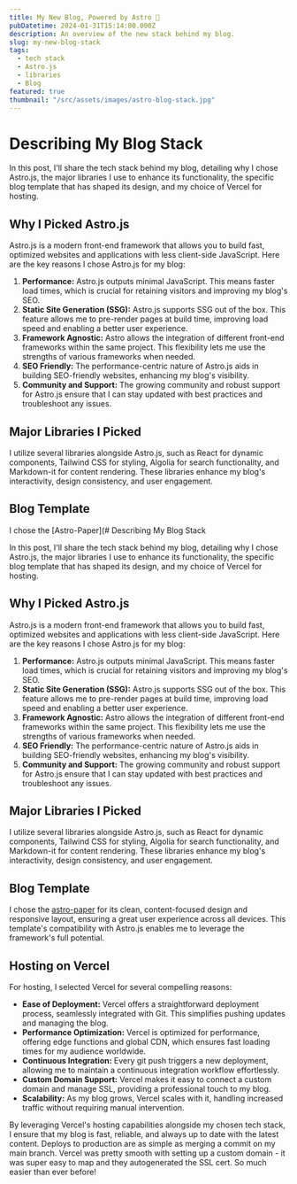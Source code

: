 ```yaml
---
title: My New Blog, Powered by Astro 🚀
pubDatetime: 2024-01-31T15:14:00.000Z
description: An overview of the new stack behind my blog.
slug: my-new-blog-stack
tags:
  - tech stack
  - Astro.js
  - libraries
  - Blog
featured: true
thumbnail: "/src/assets/images/astro-blog-stack.jpg"
---
```


# Describing My Blog Stack

In this post, I'll share the tech stack behind my blog, detailing why I chose Astro.js, the major libraries I use to enhance its functionality, the specific blog template that has shaped its design, and my choice of Vercel for hosting.

## Why I Picked Astro.js

Astro.js is a modern front-end framework that allows you to build fast, optimized websites and applications with less client-side JavaScript. Here are the key reasons I chose Astro.js for my blog:

1. **Performance:** Astro.js outputs minimal JavaScript. This means faster load times, which is crucial for retaining visitors and improving my blog's SEO.
2. **Static Site Generation (SSG):** Astro.js supports SSG out of the box. This feature allows me to pre-render pages at build time, improving load speed and enabling a better user experience.
3. **Framework Agnostic:** Astro allows the integration of different front-end frameworks within the same project. This flexibility lets me use the strengths of various frameworks when needed.
4. **SEO Friendly:** The performance-centric nature of Astro.js aids in building SEO-friendly websites, enhancing my blog's visibility.
5. **Community and Support:** The growing community and robust support for Astro.js ensure that I can stay updated with best practices and troubleshoot any issues.

## Major Libraries I Picked

I utilize several libraries alongside Astro.js, such as React for dynamic components, Tailwind CSS for styling, Algolia for search functionality, and Markdown-it for content rendering. These libraries enhance my blog's interactivity, design consistency, and user engagement.

## Blog Template

I chose the [Astro-Paper](# Describing My Blog Stack

In this post, I'll share the tech stack behind my blog, detailing why I chose Astro.js, the major libraries I use to enhance its functionality, the specific blog template that has shaped its design, and my choice of Vercel for hosting.

## Why I Picked Astro.js

Astro.js is a modern front-end framework that allows you to build fast, optimized websites and applications with less client-side JavaScript. Here are the key reasons I chose Astro.js for my blog:

1. **Performance:** Astro.js outputs minimal JavaScript. This means faster load times, which is crucial for retaining visitors and improving my blog's SEO.
2. **Static Site Generation (SSG):** Astro.js supports SSG out of the box. This feature allows me to pre-render pages at build time, improving load speed and enabling a better user experience.
3. **Framework Agnostic:** Astro allows the integration of different front-end frameworks within the same project. This flexibility lets me use the strengths of various frameworks when needed.
4. **SEO Friendly:** The performance-centric nature of Astro.js aids in building SEO-friendly websites, enhancing my blog's visibility.
5. **Community and Support:** The growing community and robust support for Astro.js ensure that I can stay updated with best practices and troubleshoot any issues.

## Major Libraries I Picked

I utilize several libraries alongside Astro.js, such as React for dynamic components, Tailwind CSS for styling, Algolia for search functionality, and Markdown-it for content rendering. These libraries enhance my blog's interactivity, design consistency, and user engagement.

## Blog Template

I chose the [astro-paper](https://github.com/satnaing/astro-paper) for its clean, content-focused design and responsive layout, ensuring a great user experience across all devices. This template's compatibility with Astro.js enables me to leverage the framework's full potential.

## Hosting on Vercel

For hosting, I selected Vercel for several compelling reasons:

- **Ease of Deployment:** Vercel offers a straightforward deployment process, seamlessly integrated with Git. This simplifies pushing updates and managing the blog.
- **Performance Optimization:** Vercel is optimized for performance, offering edge functions and global CDN, which ensures fast loading times for my audience worldwide.
- **Continuous Integration:** Every git push triggers a new deployment, allowing me to maintain a continuous integration workflow effortlessly.
- **Custom Domain Support:** Vercel makes it easy to connect a custom domain and manage SSL, providing a professional touch to my blog.
- **Scalability:** As my blog grows, Vercel scales with it, handling increased traffic without requiring manual intervention.

By leveraging Vercel's hosting capabilities alongside my chosen tech stack, I ensure that my blog is fast, reliable, and always up to date with the latest content. Deploys to production are as simple as merging a commit on my main branch. Vercel was pretty smooth with setting up a custom domain - it was super easy to map and they autogenerated the SSL cert. So much easier than ever before!
